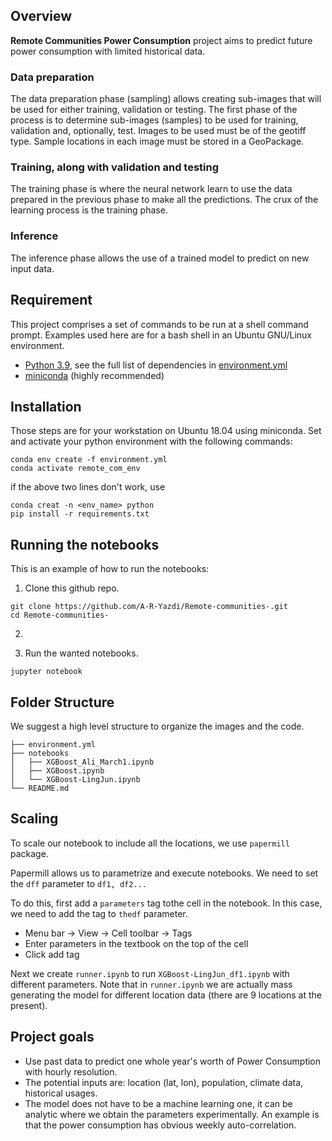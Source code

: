 ## **Overview**

**Remote Communities Power Consumption** project aims to predict future power consumption with limited historical data. 

### Data preparation
The data preparation phase (sampling) allows creating sub-images that will be used for either training, validation or testing.
The first phase of the process is to determine sub-images (samples) to be used for training, validation and, optionally, test.
Images to be used must be of the geotiff type.
Sample locations in each image must be stored in a GeoPackage.

[comment]: <> (> Note: A data analysis module can be found [here]&#40;./utils/data_analysis.py&#41; and the documentation in [`docs/README.md`]&#40;./docs/README.md&#41;. Useful for balancing training data.)

### Training, along with validation and testing
The training phase is where the neural network learn to use the data prepared in the previous phase to make all the predictions.
The crux of the learning process is the training phase.  

### Inference
The inference phase allows the use of a trained model to predict on new input data.

## **Requirement**
This project comprises a set of commands to be run at a shell command prompt.  Examples used here are for a bash shell in an Ubuntu GNU/Linux environment.

- [Python 3.9](https://www.python.org/downloads/release/python-390/), see the full list of dependencies in [environment.yml](environment.yml)
- [miniconda](https://docs.conda.io/en/latest/miniconda.html) (highly recommended)

## **Installation**
Those steps are for your workstation on Ubuntu 18.04 using miniconda.
Set and activate your python environment with the following commands:  
```shell
conda env create -f environment.yml
conda activate remote_com_env
```
if the above two lines don't work, use 
```
conda creat -n <env_name> python
pip install -r requirements.txt
```
## **Running the notebooks**
This is an example of how to run the notebooks:

1. Clone this github repo.
```shell
git clone https://github.com/A-R-Yazdi/Remote-communities-.git
cd Remote-communities-
```

2. 

3. Run the wanted notebooks.
```shell
jupyter notebook
```

## **Folder Structure**
We suggest a high level structure to organize the images and the code.
```
├── environment.yml
├── notebooks
│   ├── XGBoost_Ali_March1.ipynb
│   ├── XGBoost.ipynb
│   └── XGBoost-LingJun.ipynb
└── README.md
```

## Scaling

To scale our notebook to include all the locations, we use `papermill` package. 

Papermill allows us to parametrize and execute notebooks. We need to set the `dff` parameter to `df1, df2...`

To do this, first add a `parameters` tag tothe cell in the notebook. In this case, we need to add the tag to `thedf` parameter. 
- Menu bar -> View -> Cell toolbar -> Tags
- Enter parameters in the textbook on the top of the cell
- Click add tag

Next we create `runner.ipynb` to run `XGBoost-LingJun_df1.ipynb` with different parameters. Note that in `runner.ipynb` we are actually mass generating the model for different location data (there are 9 locations at the present).

## Project goals
- Use past data to predict one whole year's worth of Power Consumption with hourly resolution. 
- The potential inputs are: location (lat, lon), population, climate data, historical usages. 
- The model does not have to be a machine learning one, it can be analytic where we obtain the parameters experimentally. An example is that the power consumption has obvious weekly auto-correlation. 
